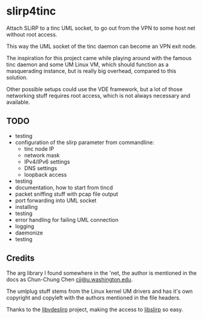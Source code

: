# slirp4tinc
Attach SLiRP to a tinc UML socket, to go out from the VPN to some host net without root access.

This way the UML socket of the tinc daemon can become an VPN exit node.

The inspiration for this project came while playing around with the famous tinc daemon and some UM Linux VM, which should
function as a masquerading instance, but is really big overhead, compared to this solution.

Other possible setups could use the VDE framework, but a lot of those networking stuff requires root access, which
is not always necessary and available.

## TODO

* testing
* configuration of the slirp parameter from commandline:
   * tinc node IP
   * network mask
   * IPv4/IPv6 settings
   * DNS settings
   * loopback access
* testing
* documentation, how to start from tincd
* packet sniffing stuff with pcap file output
* port forwarding into UML socket
* installing
* testing
* error handling for failing UML connection
* logging
* daemonize
* testing

## Credits
The arg library I found somewhere in the 'net, the author is mentioned in the docs as Chun-Chung Chen <cjj@u.washington.edu>.

The umlplug stuff stems from the Linux kernel UM drivers and has it's own copyright and copyleft with the authors mentioned 
in the file headers.

Thanks to the [libvdeslirp](https://github.com/virtualsquare/libvdeslirp) project, making the access to 
[libslirp](https://gitlab.freedesktop.org/slirp/libslirp) so easy.
